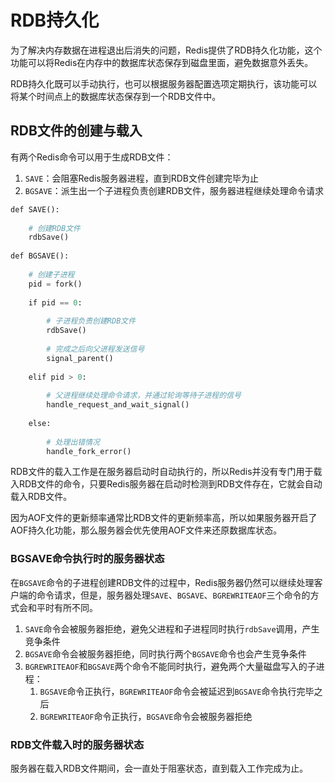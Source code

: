 # RDB持久化
为了解决内存数据在进程退出后消失的问题，Redis提供了RDB持久化功能，这个功能可以将Redis在内存中的数据库状态保存到磁盘里面，避免数据意外丢失。

RDB持久化既可以手动执行，也可以根据服务器配置选项定期执行，该功能可以将某个时间点上的数据库状态保存到一个RDB文件中。

## RDB文件的创建与载入
有两个Redis命令可以用于生成RDB文件：
1. `SAVE`：会阻塞Redis服务器进程，直到RDB文件创建完毕为止
2. `BGSAVE`：派生出一个子进程负责创建RDB文件，服务器进程继续处理命令请求

```python
def SAVE():  
  
    # 创建RDB文件
    rdbSave()  
  
def BGSAVE():  
  
    # 创建子进程  
    pid = fork()  
    
    if pid == 0:  
  
        # 子进程负责创建RDB文件  
        rdbSave()  
  
        # 完成之后向父进程发送信号
        signal_parent()  
  
    elif pid > 0:  
  
        # 父进程继续处理命令请求，并通过轮询等待子进程的信号  
        handle_request_and_wait_signal()  
  
    else:  
    
        # 处理出错情况  
        handle_fork_error()
```

RDB文件的载入工作是在服务器启动时自动执行的，所以Redis并没有专门用于载入RDB文件的命令，只要Redis服务器在启动时检测到RDB文件存在，它就会自动载入RDB文件。

因为AOF文件的更新频率通常比RDB文件的更新频率高，所以如果服务器开启了AOF持久化功能，那么服务器会优先使用AOF文件来还原数据库状态。

### BGSAVE命令执行时的服务器状态
在`BGSAVE`命令的子进程创建RDB文件的过程中，Redis服务器仍然可以继续处理客户端的命令请求，但是，服务器处理`SAVE`、`BGSAVE`、`BGREWRITEAOF`三个命令的方式会和平时有所不同。
1. `SAVE`命令会被服务器拒绝，避免父进程和子进程同时执行`rdbSave`调用，产生竞争条件
2. `BGSAVE`命令会被服务器拒绝，同时执行两个`BGSAVE`命令也会产生竞争条件
3. `BGREWRITEAOF`和`BGSAVE`两个命令不能同时执行，避免两个大量磁盘写入的子进程：
	1. `BGSAVE`命令正执行，`BGREWRITEAOF`命令会被延迟到`BGSAVE`命令执行完毕之后
	2. `BGREWRITEAOF`命令正执行，`BGSAVE`命令会被服务器拒绝

### RDB文件载入时的服务器状态
服务器在载入RDB文件期间，会一直处于阻塞状态，直到载入工作完成为止。


